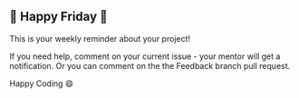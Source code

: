 ## :loudspeaker: Happy Friday :loudspeaker:
This is your weekly reminder about your project!

If you need help, comment on your current issue - your mentor will get a notification. Or you can comment on the the Feedback branch pull request.

Happy Coding :smile:
